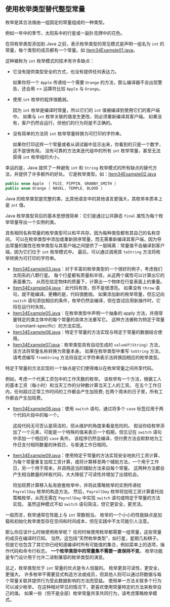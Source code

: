 ## 使用枚举类型替代整型常量

枚举是其合法值由一组固定的常量组成的一种类型。

例如一年中的季节，太阳系中的行星或一副扑克牌中的花色。 

在将枚举类型添加到 Java 之前，表示枚举类型的常见模式是声明一组名为 `int` 的常量，每个类型的成员都有一个常量。如 [Item34Example01.java](EnumsAnnotations/src/main/java/com/jueee/item34/Item34Example01.java)。

这种被称为 `int` 枚举模式的技术有许多缺点：

- 它没有提供类型安全的方式，也没有提供任何表达力。 

  如果你将一个 `Apple` 传递给一个需要 `Orange` 的方法，那么编译器不会出现警告，还会用 == 运算符比较 `Apple` 与 `Orange`。

- 使用 `int` 枚举的程序很脆弱。 

  因为 `int` 枚举是编译时常量，所以它们的 `int` 值被编译到使用它们的客户端中。 如果与 `int` 枚举关联的值发生更改，则必须重新编译其客户端。 如果没有，客户仍然会运行，但他们的行为将是不正确的。

- 没有简单的方法将 `int` 枚举常量转换为可打印的字符串。 

  如果你打印这样一个常量或者从调试器中显示出来，你看到的只是一个数字，这不是很有用。 没有可靠的方法来迭代组中的所有 `int` 枚举常量，甚至无法获得 `int` 枚举组的大小。

幸运的是，Java 提供了一种避免 `int` 和 `String` 枚举模式的所有缺点的替代方法，并提供了许多额外的好处。 它是枚举类型。如：[Item34Example02.java](EnumsAnnotations/src/main/java/com/jueee/item34/Item34Example02.java)

```java
public enum Apple  { FUJI, PIPPIN, GRANNY_SMITH }
public enum Orange { NAVEL, TEMPLE, BLOOD }
```

Java 的枚举类型是完整的类，比其他语言中的其他语言更强大，其枚举本质本上是 `int` 值。

Java 枚举类型背后的基本思想很简单：它们是通过公共静态 `final` 属性为每个枚举常量导出一个实例的类。

具有相同名称常量的枚举类型可以和平共存，因为每种类型都有其自己的名称空间。 可以在枚举类型中添加或重新排序常量，而无需重新编译其客户端，因为导出常量的属性在枚举类型与其客户端之间提供了一层隔离：常量值不会编译到客户端，因为它们位于 `int` 枚举模式中。 最后，可以通过调用其 `toString` 方法将枚举转换为可打印的字符串。

-	[Item34Example03.java](EnumsAnnotations/src/main/java/com/jueee/item34/Item34Example03.java)：对于丰富的枚举类型的一个很好的例子，考虑我们太阳系的八颗行星。 每个行星都有质量和半径，从这两个属性可以计算出它的表面重力。 从而在给定物体的质量下，计算出一个物体在行星表面上的重量。 
-	[Item34Example04.java](EnumsAnnotations/src/main/java/com/jueee/item34/Item34Example04.java)：此代码有效，但不是很漂亮。 如果没有 `throw` 语句，就不能编译。更糟的是，代码很脆弱。 如果添加新的枚举常量，但忘记向 `switch` 语句添加相应的条件，枚举仍然会编译，但在尝试应用新操作时，它将在运行时失败。
-	[Item34Example05.java](EnumsAnnotations/src/main/java/com/jueee/item34/Item34Example05.java)：在枚举类型中声明一个抽象的 apply 方法，并用常量特定的类主体中的每个常量的具体方法重写它。 这种方法被称为特定于常量（constant-specific）的方法实现。
-	[Item34Example06.java](EnumsAnnotations/src/main/java/com/jueee/item34/Item34Example06.java)：特定于常量的方法实现与特定于常量的数据结合使用。 
-	[Item34Example07.java](EnumsAnnotations/src/main/java/com/jueee/item34/Item34Example07.java)：枚举类型具有自动生成的 `valueOf(String)` 方法，该方法将常量名称转换为常量本身。 如果在枚举类型中重写 `toString` 方法，请考虑编写 `fromString` 方法将自定义字符串表示法转换回相应的枚举类型。

特定于常量的方法实现的一个缺点是它们使得难以在枚举常量之间共享代码。 

例如，考虑一个代表工资包中的工作天数的枚举。 该枚举有一个方法，根据工人的基本工资（每小时）和当天工作的分钟数计算当天工人的工资。 在五个工作日内，任何超过正常工作时间的工作都会产生加班费; 在两个周末的日子里，所有工作都会产生加班费。 

- [Item34Example08.java](EnumsAnnotations/src/main/java/com/jueee/item34/Item34Example08.java)：使用 `switch` 语句，通过将多个 `case` 标签应用于两个代码片段中的每一个。

  这段代码无可否认是简洁的，但从维护的角度来看是危险的。 假设你给枚举添加了一个元素，可能是一个特殊的值来表示一个假期，但忘记在 `switch` 语句中添加一个相应的 `case` 条件。 该程序仍然会编译，但付费方法会默默地为工作日支付相同数量的休假日，与普通工作日相同。

- [Item34Example09.java](EnumsAnnotations/src/main/java/com/jueee/item34/Item34Example09.java)：使用特定于常量的方法实现安全地执行工资计算，为每个常量重复加班工资计算，或将计算移至两个辅助方法，一个用于工作日，另一个用于周末，并调用适当的辅助方法来自每个常量。 这两种方法都会产生相当数量的样板代码，大大降低了可读性并增加了出错机会。

  将加班费计算移入私有嵌套枚举中，并将此策略枚举的实例传递给 `PayrollDay` 枚举的构造方法。 然后，`PayrollDay` 枚举将加班工资计算委托给策略枚举，从而无需在 `PayrollDay` 中实现 `switch` 语句或特定于常量的方法实现。 虽然这种模式不如 `switch` 语句简洁，但它更安全，更灵活。

一般而言，枚举通常在性能上与 `int` 常数相当。 枚举的一个小小的性能缺点是加载和初始化枚举类型存在空间和时间成本，但在实践中不太可能引人注意。

那么你应该什么时候使用枚举呢？ 任何时候使用枚举都需要一组常量，这些常量的成员在编译时已知。 当然，这包括“天然枚举类型”，如行星，星期几和棋子。 但是它也包含了其它你已经知道编译时所有可能值的集合，例如菜单上的选项，操作代码和命令行标志。 **一个枚举类型中的常量集不需要一直保持不变**。 枚举功能是专门设计用于允许二进制兼容的枚举类型的演变。

总之，枚举类型优于 `int` 常量的优点是令人信服的。 枚举更具可读性，更安全，更强大。 许多枚举不需要显式构造方法或成员，但其他人则可以通过将数据与每个常量关联并提供行为受此数据影响的方法而受益。 使用单一方法关联多个行为可以减少枚举。 在这种相对罕见的情况下，更喜欢使用常量特定的方法来枚举自己的值。 如果一些（但不是全部）枚举常量共享共同行为，请考虑策略枚举模式。